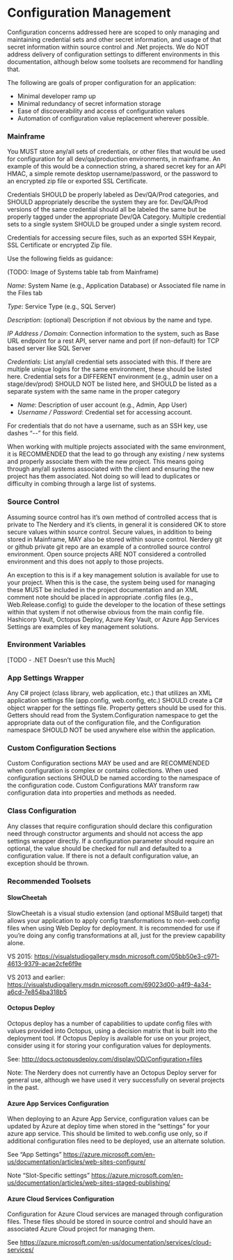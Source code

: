 Configuration Management
===========================================

Configuration concerns addressed here are scoped to only managing and maintaining credential sets and other secret information, and usage of that secret information within source control and .Net projects. We do NOT address delivery of configuration settings to different environments in this documentation, although below some toolsets are recommend for handling that.

The following are goals of proper configuration for an application:
* Minimal developer ramp up
* Minimal redundancy of secret information storage
* Ease of discoverability and access of configuration values
* Automation of configuration value replacement wherever possible.

### Mainframe
You MUST store any/all sets of credentials, or other files that would be used for configuration for all dev/qa/production environments, in mainframe. An example of this would be a connection string, a shared secret key for an API HMAC, a simple remote desktop username/password, or the password to an encrypted zip file or exported SSL Certificate.

Credentials SHOULD be properly labeled as Dev/QA/Prod categories, and SHOULD appropriately describe the system they are for. Dev/QA/Prod versions of the same credential should all be labeled the same but be properly tagged under the appropriate Dev/QA Category.  Multiple credential sets to a single system SHOULD be grouped under a single system record.

Credentials for accessing secure files, such as an exported SSH Keypair, SSL Certificate or encrypted Zip file.

Use the following fields as guidance:

(TODO: Image of Systems table tab from Mainframe)

*Name*: System Name (e.g., Application Database) or Associated file name in the Files tab

*Type*: Service Type (e.g., SQL Server)

*Description*: (optional) Description if not obvious by the name and type.

*IP Address / Domain*: Connection information to the system, such as Base URL endpoint for a rest API, server name and port (if non-default) for TCP based server like SQL Server

*Credentials*: List any/all credential sets associated with this. If there are multiple unique logins for the same environment, these should be listed here. Credential sets for a DIFFERENT environment (e.g., admin user on a stage/dev/prod) SHOULD NOT be listed here, and SHOULD be listed as a separate system with the same name in the proper category
* *Name*: Description of user account (e.g., Admin, App User)
* *Username / Password*: Credential set for accessing account.


For credentials that do not have a username, such as an SSH key, use dashes “--” for this field.

When working with multiple projects associated with the same environment, it is RECOMMENDED that the lead to go through any existing / new systems and properly associate them with the new project. This means going through any/all systems associated with the client and ensuring the new project has them associated. Not doing so will lead to duplicates or difficulty in combing through a large list of systems.

### Source Control
Assuming source control has it’s own method of controlled access that is private to The Nerdery and it’s clients, in general it is considered OK to store secure values within source control. Secure values, in addition to being stored in Mainframe, MAY also be stored within source control. Nerdery git or github private git repo are an example of a controlled source control environment. Open source projects ARE NOT considered a controlled environment and this does not apply to those projects.

An exception to this is if a key management solution is available for use to your project. When this is the case, the system being used for managing these MUST be included in the project documentation and an XML comment note should be placed in appropriate .config files (e.g., Web.Release.config) to guide the developer to the location of these settings within that system if not otherwise obvious from the main config file. Hashicorp Vault, Octopus Deploy, Azure Key Vault, or Azure App Services Settings are examples of key management solutions.

### Environment Variables
[TODO - .NET Doesn’t use this Much]

### App Settings Wrapper
Any C# project (class library, web application, etc.) that utilizes an XML application settings file (app.config, web.config, etc.) SHOULD create a C# object wrapper for the settings file.  Property getters should be used for this. Getters should read from the System.Configuration namespace to get the appropriate data out of the configuration file, and the Configuration namespace SHOULD NOT be used anywhere else within the application.

### Custom Configuration Sections
Custom Configuration sections MAY be used and are RECOMMENDED when configuration is complex or contains collections.  When used configuration sections SHOULD be named according to the namespace of the configuration code.  Custom Configurations MAY transform raw configuration data into properties and methods as needed.

### Class Configuration
Any classes that require configuration should declare this configuration need through constructor arguments and should not access the app settings wrapper directly. If a configuration parameter should require an optional, the value should be checked for null and defaulted to a configuration value. If there is not a default configuration value, an exception should be thrown.

### Recommended Toolsets

#### SlowCheetah
SlowCheetah is a visual studio extension (and optional MSBuild target) that allows your application to apply config transformations to non-web.config files when using Web Deploy for deployment. It is recommended for use if you’re doing any config transformations at all, just for the preview capability alone.

VS 2015: https://visualstudiogallery.msdn.microsoft.com/05bb50e3-c971-4613-9379-acae2cfe6f9e

VS 2013 and earlier: https://visualstudiogallery.msdn.microsoft.com/69023d00-a4f9-4a34-a6cd-7e854ba318b5

#### Octopus Deploy
Octopus deploy has a number of capabilities to update config files with values provided into Octopus, using a decision matrix that is built into the deployment tool. If Octopus Deploy is available for use on your project, consider using it for storing your configuration values for deployments.

See: http://docs.octopusdeploy.com/display/OD/Configuration+files

Note: The Nerdery does not currently have an Octopus Deploy server for general use, although we have used it very successfully on several projects in the past.

#### Azure App Services Configuration
When deploying to an Azure App Service, configuration values can be updated by Azure at deploy time when stored in the “settings” for your azure app service. This should be limited to web.config use only, so if additional configuration files need to be deployed, use an alternate solution.

See “App Settings” https://azure.microsoft.com/en-us/documentation/articles/web-sites-configure/

Note “Slot-Specific settings” https://azure.microsoft.com/en-us/documentation/articles/web-sites-staged-publishing/

#### Azure Cloud Services Configuration
Configuration for Azure Cloud services are managed through configuration files. These files should be stored in source control and should have an associated Azure Cloud project for managing them.

See https://azure.microsoft.com/en-us/documentation/services/cloud-services/